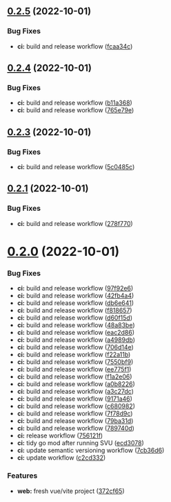 ## [0.2.5](https://github.com/QuantStop/QuantStopTerminal/compare/v0.2.4...v0.2.5) (2022-10-01)


### Bug Fixes

* **ci:** build and release workflow ([fcaa34c](https://github.com/QuantStop/QuantStopTerminal/commit/fcaa34cebc68efb0da9fc4dceabe24ad9f3853e2))

## [0.2.4](https://github.com/QuantStop/QuantStopTerminal/compare/v0.2.3...v0.2.4) (2022-10-01)


### Bug Fixes

* **ci:** build and release workflow ([b11a368](https://github.com/QuantStop/QuantStopTerminal/commit/b11a36807b95b16c94516f3cba702e3d898ef1e8))
* **ci:** build and release workflow ([765e79e](https://github.com/QuantStop/QuantStopTerminal/commit/765e79e0878c0b441fff6e193c14247ee21a1960))

## [0.2.3](https://github.com/QuantStop/QuantStopTerminal/compare/v0.2.2...v0.2.3) (2022-10-01)


### Bug Fixes

* **ci:** build and release workflow ([5c0485c](https://github.com/QuantStop/QuantStopTerminal/commit/5c0485c04f0125095865de05ec022db74b90d73c))

## [0.2.1](https://github.com/QuantStop/QuantStopTerminal/compare/v0.2.0...v0.2.1) (2022-10-01)


### Bug Fixes

* **ci:** build and release workflow ([278f770](https://github.com/QuantStop/QuantStopTerminal/commit/278f770868e43627f02fe2d7acf769a322c0f4e2))

# [0.2.0](https://github.com/QuantStop/QuantStopTerminal/compare/v0.1.6...v0.2.0) (2022-10-01)


### Bug Fixes

* **ci:** build and release workflow ([97f92e6](https://github.com/QuantStop/QuantStopTerminal/commit/97f92e650a88e674ab9796f74cb0d3ece2ef7ea2))
* **ci:** build and release workflow ([42fb4a4](https://github.com/QuantStop/QuantStopTerminal/commit/42fb4a495c9a20f4c7c0a7664a53988ac1c99529))
* **ci:** build and release workflow ([db6e641](https://github.com/QuantStop/QuantStopTerminal/commit/db6e641c7b5030cdec7f503dd4892b59e0625207))
* **ci:** build and release workflow ([f818657](https://github.com/QuantStop/QuantStopTerminal/commit/f81865710606ec2038d6f39c749c29cc1dfd515e))
* **ci:** build and release workflow ([d60f15d](https://github.com/QuantStop/QuantStopTerminal/commit/d60f15db7c02b1e71e93959a7f2f1f66216d1d77))
* **ci:** build and release workflow ([48a83be](https://github.com/QuantStop/QuantStopTerminal/commit/48a83beb7a61937c3cd95bb4792c163a75588aa0))
* **ci:** build and release workflow ([eac2d86](https://github.com/QuantStop/QuantStopTerminal/commit/eac2d86e721d0181bd414717e8514fb9dba49523))
* **ci:** build and release workflow ([a4989db](https://github.com/QuantStop/QuantStopTerminal/commit/a4989db7f553de5309c3ef3b758f4cebd8f4b6b6))
* **ci:** build and release workflow ([706d14e](https://github.com/QuantStop/QuantStopTerminal/commit/706d14e44f196a65c5116edfb5635733a9ed896f))
* **ci:** build and release workflow ([f22a11b](https://github.com/QuantStop/QuantStopTerminal/commit/f22a11b53fbcef8200e0e5cd0ce29e1664a48baa))
* **ci:** build and release workflow ([7550bf9](https://github.com/QuantStop/QuantStopTerminal/commit/7550bf9112cfdaab256b8cdcfc7ef2315fa6b3a8))
* **ci:** build and release workflow ([ee775f1](https://github.com/QuantStop/QuantStopTerminal/commit/ee775f109257cca39abf55e3504c9c2b4d8ea65b))
* **ci:** build and release workflow ([f1a2e06](https://github.com/QuantStop/QuantStopTerminal/commit/f1a2e06dbeab5b46aad8b3ade365e4cdbe55ce00))
* **ci:** build and release workflow ([a0b8226](https://github.com/QuantStop/QuantStopTerminal/commit/a0b822670654e1229867f2742cfcaff6a2e765b7))
* **ci:** build and release workflow ([a3c27dc](https://github.com/QuantStop/QuantStopTerminal/commit/a3c27dc44f40417e5dd82c0cf20d445f3980e939))
* **ci:** build and release workflow ([9171a46](https://github.com/QuantStop/QuantStopTerminal/commit/9171a466eeed1b197fa8eca13c23212573d2a891))
* **ci:** build and release workflow ([c680982](https://github.com/QuantStop/QuantStopTerminal/commit/c6809829ef338aaa1c0237bd534343ab78fdc869))
* **ci:** build and release workflow ([7f78d9c](https://github.com/QuantStop/QuantStopTerminal/commit/7f78d9c7c2650af7369f35bcfc540257bf0cfe47))
* **ci:** build and release workflow ([79ba31d](https://github.com/QuantStop/QuantStopTerminal/commit/79ba31d7b6f1779abfba959ad5c1a5559f41ff00))
* **ci:** build and release workflow ([789740d](https://github.com/QuantStop/QuantStopTerminal/commit/789740dd4a444305f6481208e1224e73057bf63e))
* **ci:** release workflow ([756121f](https://github.com/QuantStop/QuantStopTerminal/commit/756121f0b126419dcbedab9df0b405c52497fcf7))
* **ci:** tidy go mod after running SVU ([ecd3078](https://github.com/QuantStop/QuantStopTerminal/commit/ecd30786e5a65434779a506f758250e8825438de))
* **ci:** update semantic versioning workflow ([7cb36d6](https://github.com/QuantStop/QuantStopTerminal/commit/7cb36d609ff15b6d14e70826b7e0057eb5ccfd12))
* **ci:** update workflow ([c2cd332](https://github.com/QuantStop/QuantStopTerminal/commit/c2cd332654da9e4b9db3c465a156b606d03446b1))


### Features

* **web:** fresh vue/vite project ([372cf65](https://github.com/QuantStop/QuantStopTerminal/commit/372cf659d213be03fe69f736a8614850fdf41706))
